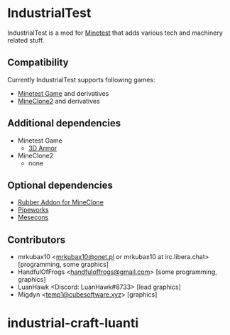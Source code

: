 # IndustrialTest
IndustrialTest is a mod for [Minetest](https://www.minetest.net/) that adds various tech and machinery related stuff.

## Compatibility
Currently IndustrialTest supports following games:
- [Minetest Game](https://content.minetest.net/packages/Minetest/minetest_game) and derivatives
- [MineClone2](https://content.minetest.net/packages/Wuzzy/mineclone2/) and derivatives

## Additional dependencies
- Minetest Game
    - [3D Armor](https://content.minetest.net/packages/stu/3d_armor)
- MineClone2
    - none

## Optional dependencies
- [Rubber Addon for MineClone](https://content.minetest.net/packages/biochemist/mcl_rubber)
- [Pipeworks](https://content.minetest.net/packages/VanessaE/pipeworks)
- [Mesecons](https://content.minetest.net/packages/Jeija/mesecons)

## Contributors
- mrkubax10 <mrkubax10@onet.pl or mrkubax10 at irc.libera.chat> [programming, some graphics]
- HandfulOfFrogs <<handfuloffrogs@gmail.com>> [some programming, graphics]
- LuanHawk <Discord: LuanHawk#8733> [lead graphics]
- Migdyn <<temp1@cubesoftware.xyz>> [graphics]
# industrial-craft-luanti
